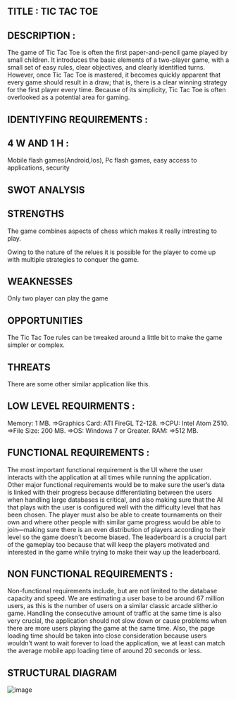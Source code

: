 ## TITLE : TIC TAC TOE

## DESCRIPTION : 
The game of Tic Tac Toe is often the first paper-and-pencil game played by small children. It introduces the basic elements of a two-player game, with a small set of easy rules, clear objectives, and clearly identified turns. However, once Tic Tac Toe is mastered, it becomes quickly apparent that every game should result in a draw; that is, there is a clear winning strategy for the first player every time. Because of its simplicity, Tic Tac Toe is often overlooked as a potential area for gaming.

## IDENTIYFING REQUIREMENTS :

## 4 W AND 1 H :

Mobile flash games(Android,Ios), Pc flash games, easy access to applications, security

## SWOT ANALYSIS

## STRENGTHS

The game combines aspects of chess which makes it really intresting to play.

Owing to the nature of the relues it is possible for the player to come up with multiple strategies to conquer the game.

## WEAKNESSES

Only two player can play the game

## OPPORTUNITIES

The Tic Tac Toe rules can be tweaked around a little bit to make the game simpler or complex.

## THREATS

There are some other similar application like this.

## LOW LEVEL REQUIRMENTS : 

Memory: 1 MB. =>Graphics Card: ATI FireGL T2-128. =>CPU: Intel Atom Z510. =>File Size: 200 MB. =>OS: Windows 7 or Greater. RAM: =>512 MB.

## FUNCTIONAL REQUIREMENTS : 

The most important functional requirement is the UI where the user interacts with the application at all times while running the application. Other major functional requirements would be to make sure the user’s data is linked with their progress because differentiating between the users when handling large databases is critical, and also making sure that the AI that plays with the user is configured well with the difficulty level that has been chosen. The player must also be able to create tournaments on their own and where other people with similar game progress would be able to join—making sure there is an even distribution of players according to their level so the game doesn't become biased. The leaderboard is a crucial part of the gameplay too because that will keep the players motivated and interested in the game while trying to make their way up the leaderboard.

## NON FUNCTIONAL REQUIREMENTS : 

Non-functional requirements include, but are not limited to the
database capacity and speed. We are estimating a user base to be around 67 million users, as this
is the number of users on a similar classic arcade slither.io game. Handling the consecutive
amount of traffic at the same time is also very crucial, the application should not slow down or
cause problems when there are more users playing the game at the same time. Also, the page
loading time should be taken into close consideration because users wouldn’t want to wait
forever to load the application, we at least can match the average mobile app loading time of
around 20 seconds or less.

## STRUCTURAL DIAGRAM

![image](https://user-images.githubusercontent.com/74059740/143386578-36614eb6-c3ef-41e1-a239-96bb4ca4599c.png)

